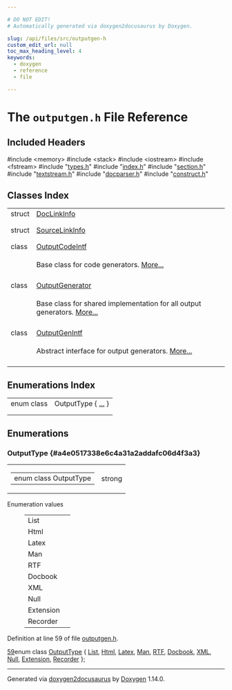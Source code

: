 ```yaml
---

# DO NOT EDIT!
# Automatically generated via doxygen2docusaurus by Doxygen.

slug: /api/files/src/outputgen-h
custom_edit_url: null
toc_max_heading_level: 4
keywords:
  - doxygen
  - reference
  - file

---
```


<div class="doxyPage">

# The `outputgen.h` File Reference



## Included Headers

<div class="doxyIncludesList">#include &lt;memory&gt;
#include &lt;stack&gt;
#include &lt;iostream&gt;
#include &lt;fstream&gt;
#include "<a href="/web-doxygen/docs/api/files/src/types-h">types.h</a>"
#include "<a href="/web-doxygen/docs/api/files/src/index-h">index.h</a>"
#include "<a href="/web-doxygen/docs/api/files/src/section-h">section.h</a>"
#include "<a href="/web-doxygen/docs/api/files/src/textstream-h">textstream.h</a>"
#include "<a href="/web-doxygen/docs/api/files/src/docparser-h">docparser.h</a>"
#include "<a href="/web-doxygen/docs/api/files/src/construct-h">construct.h</a>"
</div>

## Classes Index

<table class="doxyMembersIndex">

<tr class="doxyMemberIndexItem">
<td class="doxyMemberIndexItemType" align="left" valign="top">struct</td>
<td class="doxyMemberIndexItemName" align="left" valign="top"><a href="/web-doxygen/docs/api/structs/doclinkinfo">DocLinkInfo</a></td>
</tr>
<tr class="doxyMemberIndexDescription">
<td class="doxyMemberIndexDescriptionLeft"></td>
<td class="doxyMemberIndexDescriptionRight">
</td>
</tr>
<tr class="doxyMemberIndexSeparator">
<td class="doxyMemberIndexSeparator" colspan="2"></td>
</tr>

<tr class="doxyMemberIndexItem">
<td class="doxyMemberIndexItemType" align="left" valign="top">struct</td>
<td class="doxyMemberIndexItemName" align="left" valign="top"><a href="/web-doxygen/docs/api/structs/sourcelinkinfo">SourceLinkInfo</a></td>
</tr>
<tr class="doxyMemberIndexDescription">
<td class="doxyMemberIndexDescriptionLeft"></td>
<td class="doxyMemberIndexDescriptionRight">
</td>
</tr>
<tr class="doxyMemberIndexSeparator">
<td class="doxyMemberIndexSeparator" colspan="2"></td>
</tr>

<tr class="doxyMemberIndexItem">
<td class="doxyMemberIndexItemType" align="left" valign="top">class</td>
<td class="doxyMemberIndexItemName" align="left" valign="top"><a href="/web-doxygen/docs/api/classes/outputcodeintf">OutputCodeIntf</a></td>
</tr>
<tr class="doxyMemberIndexDescription">
<td class="doxyMemberIndexDescriptionLeft"></td>
<td class="doxyMemberIndexDescriptionRight">
<p>Base class for code generators. <a href="/web-doxygen/docs/api/classes/outputcodeintf/#details">More...</a></p>
</td>
</tr>
<tr class="doxyMemberIndexSeparator">
<td class="doxyMemberIndexSeparator" colspan="2"></td>
</tr>

<tr class="doxyMemberIndexItem">
<td class="doxyMemberIndexItemType" align="left" valign="top">class</td>
<td class="doxyMemberIndexItemName" align="left" valign="top"><a href="/web-doxygen/docs/api/classes/outputgenerator">OutputGenerator</a></td>
</tr>
<tr class="doxyMemberIndexDescription">
<td class="doxyMemberIndexDescriptionLeft"></td>
<td class="doxyMemberIndexDescriptionRight">
<p>Base class for shared implementation for all output generators. <a href="/web-doxygen/docs/api/classes/outputgenerator/#details">More...</a></p>
</td>
</tr>
<tr class="doxyMemberIndexSeparator">
<td class="doxyMemberIndexSeparator" colspan="2"></td>
</tr>

<tr class="doxyMemberIndexItem">
<td class="doxyMemberIndexItemType" align="left" valign="top">class</td>
<td class="doxyMemberIndexItemName" align="left" valign="top"><a href="/web-doxygen/docs/api/classes/outputgenintf">OutputGenIntf</a></td>
</tr>
<tr class="doxyMemberIndexDescription">
<td class="doxyMemberIndexDescriptionLeft"></td>
<td class="doxyMemberIndexDescriptionRight">
<p>Abstract interface for output generators. <a href="/web-doxygen/docs/api/classes/outputgenintf/#details">More...</a></p>
</td>
</tr>
<tr class="doxyMemberIndexSeparator">
<td class="doxyMemberIndexSeparator" colspan="2"></td>
</tr>

</table>

## Enumerations Index

<table class="doxyMembersIndex">

<tr class="doxyMemberIndexItem">
<td class="doxyMemberIndexItemType" align="left" valign="top">enum class</td>
<td class="doxyMemberIndexItemName" align="left" valign="top">OutputType { <a href="#a4e0517338e6c4a31a2addafc06d4f3a3">...</a> }</td>
</tr>
<tr class="doxyMemberIndexDescription">
<td class="doxyMemberIndexDescriptionLeft"></td>
<td class="doxyMemberIndexDescriptionRight">
</td>
</tr>
<tr class="doxyMemberIndexSeparator">
<td class="doxyMemberIndexSeparator" colspan="2"></td>
</tr>

</table>


<div class="doxySectionDef">

## Enumerations

### OutputType {#a4e0517338e6c4a31a2addafc06d4f3a3}

<div class="doxyMemberItem">
<div class="doxyMemberProto">
<table class="doxyMemberLabels">
<tr class="doxyMemberLabels">
<td class="doxyMemberLabelsLeft">
<table class="doxyMemberName">
<tr>
<td class="doxyMemberName">enum class OutputType </td>
</tr>
</table>
</td>
<td class="doxyMemberLabelsRight">
<span class="doxyMemberLabels">
<span class="doxyMemberLabel strong">strong</span>
</span>
</td>
</tr>
</table>
</div>
<div class="doxyMemberDoc">


<dl class="doxyEnumList">
<dt class="doxyEnumTableTitle">Enumeration values</dt>
<dd>
<table class="doxyEnumTable">

<tr class="doxyEnumItem">
<td class="doxyEnumItemName">List<a id="a4e0517338e6c4a31a2addafc06d4f3a3a4ee29ca12c7d126654bd0e5275de6135"></a></td>
<td class="doxyEnumItemDescription"></td>
</tr>

<tr class="doxyEnumItem">
<td class="doxyEnumItemName">Html<a id="a4e0517338e6c4a31a2addafc06d4f3a3a3135f4019bee015e2d1ae7f77f9f3f64"></a></td>
<td class="doxyEnumItemDescription"></td>
</tr>

<tr class="doxyEnumItem">
<td class="doxyEnumItemName">Latex<a id="a4e0517338e6c4a31a2addafc06d4f3a3a08e3b0db5b64cd1da774369814896b78"></a></td>
<td class="doxyEnumItemDescription"></td>
</tr>

<tr class="doxyEnumItem">
<td class="doxyEnumItemName">Man<a id="a4e0517338e6c4a31a2addafc06d4f3a3a627661c621eab1b7b298abc47d1a250d"></a></td>
<td class="doxyEnumItemDescription"></td>
</tr>

<tr class="doxyEnumItem">
<td class="doxyEnumItemName">RTF<a id="a4e0517338e6c4a31a2addafc06d4f3a3a7da7adb1d98a6ee0f69281084f9ea9b2"></a></td>
<td class="doxyEnumItemDescription"></td>
</tr>

<tr class="doxyEnumItem">
<td class="doxyEnumItemName">Docbook<a id="a4e0517338e6c4a31a2addafc06d4f3a3a680ad2abb703e2cb60fbdddf8423315a"></a></td>
<td class="doxyEnumItemDescription"></td>
</tr>

<tr class="doxyEnumItem">
<td class="doxyEnumItemName">XML<a id="a4e0517338e6c4a31a2addafc06d4f3a3a3501bb093d363810b671059b9cfed3f8"></a></td>
<td class="doxyEnumItemDescription"></td>
</tr>

<tr class="doxyEnumItem">
<td class="doxyEnumItemName">Null<a id="a4e0517338e6c4a31a2addafc06d4f3a3abbb93ef26e3c101ff11cdd21cab08a94"></a></td>
<td class="doxyEnumItemDescription"></td>
</tr>

<tr class="doxyEnumItem">
<td class="doxyEnumItemName">Extension<a id="a4e0517338e6c4a31a2addafc06d4f3a3a63e4e92bb7d207ca577b11c07f827279"></a></td>
<td class="doxyEnumItemDescription"></td>
</tr>

<tr class="doxyEnumItem">
<td class="doxyEnumItemName">Recorder<a id="a4e0517338e6c4a31a2addafc06d4f3a3a1aff765143dc4bf8ef68f698234e10f6"></a></td>
<td class="doxyEnumItemDescription"></td>
</tr>

</table>
</dd>
</dl>

<p>Definition at line 59 of file <a href="/web-doxygen/docs/api/files/src/outputgen-h">outputgen.h</a>.</p>


<div class="doxyProgramListing">

<div class="doxyCodeLine"><span class="doxyLineNumber"><a href="#a4e0517338e6c4a31a2addafc06d4f3a3a680ad2abb703e2cb60fbdddf8423315a">59</a></span><span class="doxyLineContent"><span class="doxyHighlightKeyword">enum class</span><span class="doxyHighlight"> <a href="#a4e0517338e6c4a31a2addafc06d4f3a3">OutputType</a> { <a href="#a4e0517338e6c4a31a2addafc06d4f3a3a4ee29ca12c7d126654bd0e5275de6135">List</a>, <a href="/web-doxygen/docs/api/files/src/dotgraph-h/#a8680135da08a5ef57cebe20060912dcca3135f4019bee015e2d1ae7f77f9f3f64">Html</a>, <a href="#a4e0517338e6c4a31a2addafc06d4f3a3a08e3b0db5b64cd1da774369814896b78">Latex</a>, <a href="#a4e0517338e6c4a31a2addafc06d4f3a3a627661c621eab1b7b298abc47d1a250d">Man</a>, <a href="#a4e0517338e6c4a31a2addafc06d4f3a3a7da7adb1d98a6ee0f69281084f9ea9b2">RTF</a>, <a href="#a4e0517338e6c4a31a2addafc06d4f3a3a680ad2abb703e2cb60fbdddf8423315a">Docbook</a>, <a href="#a4e0517338e6c4a31a2addafc06d4f3a3a3501bb093d363810b671059b9cfed3f8">XML</a>, <a href="#a4e0517338e6c4a31a2addafc06d4f3a3abbb93ef26e3c101ff11cdd21cab08a94">Null</a>, <a href="#a4e0517338e6c4a31a2addafc06d4f3a3a63e4e92bb7d207ca577b11c07f827279">Extension</a>, <a href="#a4e0517338e6c4a31a2addafc06d4f3a3a1aff765143dc4bf8ef68f698234e10f6">Recorder</a> };</span></span></div>

</div>

</div>
</div>

</div>

<hr/>

<p class="doxyGeneratedBy">Generated via <a href="https://github.com/xpack/doxygen2docusaurus">doxygen2docusaurus</a> by <a href="https://www.doxygen.nl">Doxygen</a> 1.14.0.</p>

</div>
